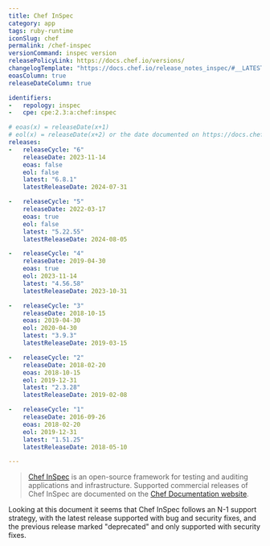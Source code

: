```yaml
---
title: Chef InSpec
category: app
tags: ruby-runtime
iconSlug: chef
permalink: /chef-inspec
versionCommand: inspec version
releasePolicyLink: https://docs.chef.io/versions/
changelogTemplate: "https://docs.chef.io/release_notes_inspec/#__LATEST__"
eoasColumn: true
releaseDateColumn: true

identifiers:
-   repology: inspec
-   cpe: cpe:2.3:a:chef:inspec

# eoas(x) = releaseDate(x+1)
# eol(x) = releaseDate(x+2) or the date documented on https://docs.chef.io/versions/
releases:
-   releaseCycle: "6"
    releaseDate: 2023-11-14
    eoas: false
    eol: false
    latest: "6.8.1"
    latestReleaseDate: 2024-07-31

-   releaseCycle: "5"
    releaseDate: 2022-03-17
    eoas: true
    eol: false
    latest: "5.22.55"
    latestReleaseDate: 2024-08-05

-   releaseCycle: "4"
    releaseDate: 2019-04-30
    eoas: true
    eol: 2023-11-14
    latest: "4.56.58"
    latestReleaseDate: 2023-10-31

-   releaseCycle: "3"
    releaseDate: 2018-10-15
    eoas: 2019-04-30
    eol: 2020-04-30
    latest: "3.9.3"
    latestReleaseDate: 2019-03-15

-   releaseCycle: "2"
    releaseDate: 2018-02-20
    eoas: 2018-10-15
    eol: 2019-12-31
    latest: "2.3.28"
    latestReleaseDate: 2019-02-08

-   releaseCycle: "1"
    releaseDate: 2016-09-26
    eoas: 2018-02-20
    eol: 2019-12-31
    latest: "1.51.25"
    latestReleaseDate: 2018-05-10

---
```


> [Chef InSpec](https://docs.chef.io/inspec/) is an open-source framework for
> testing and auditing applications and infrastructure.
Supported commercial releases of Chef InSpec are documented on the [Chef Documentation website](https://docs.chef.io/versions/#supported-commercial-distributions).

Looking at this document it seems that Chef InSpec follows an N-1 support strategy, with the
latest release supported with bug and security fixes, and the previous release marked "deprecated"
and only supported with security fixes.
